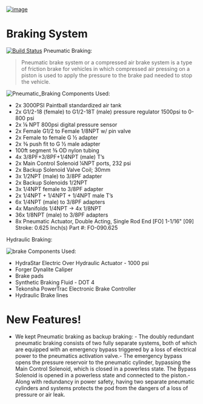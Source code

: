 [![image](https://user-images.githubusercontent.com/34621440/94373930-5ab4e680-00ce-11eb-9140-2131acbb4592.png)](https://utkarshcrazy.github.io/hyperloop/)
# Braking System

[![Build Status](https://travis-ci.org/joemccann/dillinger.svg?branch=master)](https://travis-ci.org/joemccann/dillinger)
Pneumatic Braking:
> Pneumatic brake system or a compressed air brake system is a type of friction brake for vehicles in which compressed air pressing on a piston is used to apply the pressure to the brake pad needed to stop the vehicle.

![Pneumatic_Braking](https://user-images.githubusercontent.com/34621440/84301334-9cbb1c00-ab21-11ea-858e-f0c69cac29e2.png)
Components Used:
  - 2x 3000PSI Paintball standardized air tank
  - 2x G1/2-18 (female) to G1/2-18T (male) pressure regulator 1500psi to 0-800 psi
  - 2x ⅛ NPT 800psi digital pressure sensor
  - 2x Female G1/2 to Female 1/8NPT w/ pin valve  
  - 2x Female to female G ½ adapter
  - 2x ⅜ push fit to G ½ male adapter
  - 100ft segment ⅜ OD nylon tubing
  - 4x 3/8PF+3/8PF+1/4NPT (male) T’s 
  - 2x Main Control Solenoid ¼NPT ports, 232 psi
  - 2x Backup Solenoid Valve Coil; 30mm
  - 3x 1/2NPT (male) to 3/8PF adapter
  - 2x Backup Solenoids 1/2NPT
  - 3x 1/4NPT female to 3/8PF adapter
  - 2x 1/4NPT + 1/4NPT + 1/4NPT male T’s
  - 6x 1/4NPT (male) to 3/8PF adapters
  - 4x Manifolds 1/4NPT -> 4x 1/8NPT
  - 36x 1/8NPT (male) to 3/8PF adapters
  - 8x Pneumatic Actuator, Double Acting, Single Rod End [FO] 1-1/16" [09] Stroke: 0.625 Inch(s)		Part #: FO-090.625

Hydraulic Braking:
>
![brake](https://user-images.githubusercontent.com/34621440/84306787-f3c4ef00-ab29-11ea-9c21-5912122c492e.PNG)
Components Used:
  - HydraStar Electric Over Hydraulic Actuator - 1000 psi 
  - Forger Dynalite Caliper
  - Brake pads
  - Synthetic Braking Fluid - DOT 4
  - Tekonsha PowerTrac Electronic Brake Controller
  - Hydraulic Brake lines

# New Features!

  - We kept Pneumatic braking as backup braking:  - The doubly redundant pneumatic braking consists of two fully separate systems, both of which are equipped with an emergency bypass triggered by a loss of electrical power to the pneumatics activation valve.- The emergency bypass opens the pressure reservoir to the pneumatic cylinder, bypassing the Main Control Solenoid, which is closed in a powerless state. The Bypass Solenoid is opened in a powerless state and connected to the piston.- Along with redundancy in power safety, having two separate  pneumatic cylinders and systems protects the pod from the dangers of a loss of pressure or air leak.
